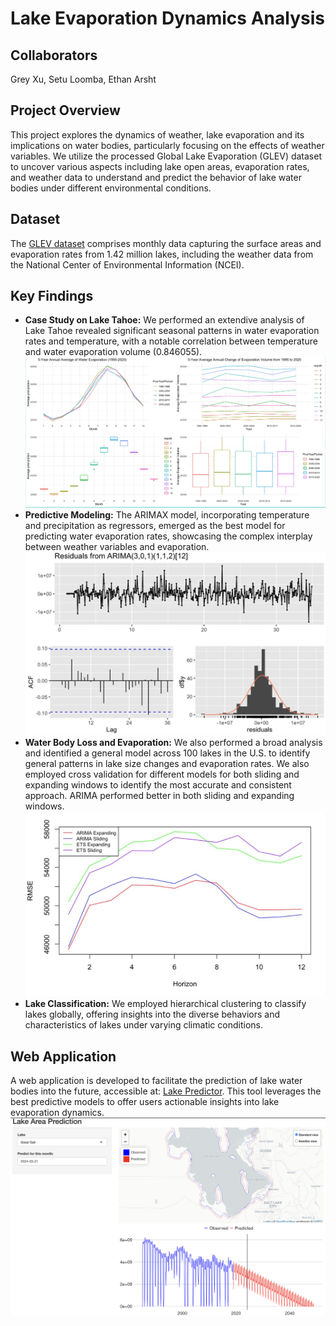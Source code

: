 # Lake Evaporation Dynamics Analysis

## Collaborators

Grey Xu,
Setu Loomba,
Ethan Arsht

## Project Overview

This project explores the dynamics of weather, lake evaporation and its implications on water bodies, particularly focusing on the effects of weather variables. We utilize the processed Global Lake Evaporation (GLEV) dataset to uncover various aspects including lake open areas, evaporation rates, and weather data to understand and predict the behavior of lake water bodies under different environmental conditions.

## Dataset

The [GLEV dataset](https://zeternity.users.earthengine.app/view/glev) comprises monthly data capturing the surface areas and evaporation rates from 1.42 million lakes, including the weather data from the National Center of Environmental Information (NCEI). 

## Key Findings

- **Case Study on Lake Tahoe:** We performed an extendive analysis of Lake Tahoe revealed significant seasonal patterns in water evaporation rates and temperature, with a notable correlation between temperature and water evaporation volume (0.846055).
![alt text](images/eda.png)
- **Predictive Modeling:** The ARIMAX model, incorporating temperature and precipitation as regressors, emerged as the best model for predicting water evaporation rates, showcasing the complex interplay between weather variables and evaporation.
![alt text](images/ARIMA.png)
- **Water Body Loss and Evaporation:** We also performed a broad analysis and identified a general model across 100 lakes in the U.S. to identify general patterns in lake size changes and evaporation rates. We also employed cross validation for different models for both sliding and expanding windows to identify the most accurate and consistent approach. ARIMA performed better in both sliding and expanding windows.
![alt text](images/cross_val.png)
- **Lake Classification:** We employed hierarchical clustering to classify lakes globally, offering insights into the diverse behaviors and characteristics of lakes under varying climatic conditions.


## Web Application

A web application is developed to facilitate the prediction of lake water bodies into the future, accessible at: [Lake Predictor](https://ethanapps.shinyapps.io/lake_predictor/). This tool leverages the best predictive models to offer users actionable insights into lake evaporation dynamics.
![alt text](images/web_app.png)

